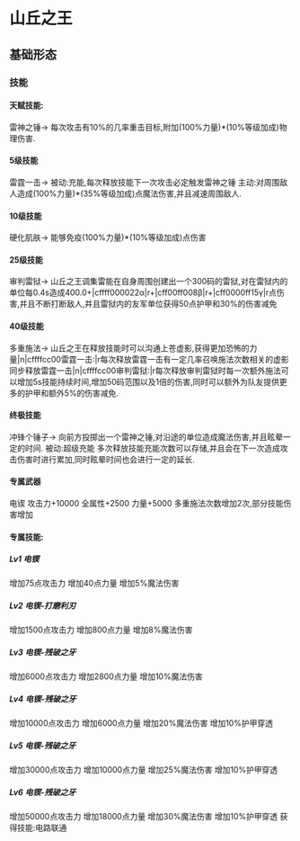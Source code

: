 # 山丘之王
## 基础形态
### 技能

#### 天赋技能:
雷神之锤->
每次攻击有10%的几率重击目标,附加(100%力量)*(10%等级加成)物理伤害.

#### 5级技能
雷霆一击->
被动:充能,每次释放技能下一次攻击必定触发雷神之锤
主动:对周围敌人造成(100%力量)*(35%等级加成)点魔法伤害,并且减速周围敌人.

#### 10级技能
硬化肌肤->
能够免疫(100%力量)*(10%等级加成)点伤害

#### 25级技能
审判雷狱->
山丘之王调集雷能在自身周围创建出一个300码的雷狱,对在雷狱内的单位每0.4s造成400.0+|cffff000022α|r+|cff00ff008β|r+|cff0000ff15γ|r点伤害,并且不断打断敌人,并且雷狱内的友军单位获得50点护甲和30%的伤害减免

#### 40级技能
多重施法->
山丘之王在释放技能时可以沟通上苍虚影,获得更加恐怖的力量|n|cffffcc00雷霆一击:|r每次释放雷霆一击有一定几率召唤施法次数相关的虚影同步释放雷霆一击|n|cffffcc00审判雷狱:|r每次释放审判雷狱时每一次额外施法可以增加5s技能持续时间,增加50码范围以及1倍的伤害,同时可以额外为队友提供更多的护甲和额外5%的伤害减免.

#### 终极技能
冲锋个锤子->
向前方投掷出一个雷神之锤,对沿途的单位造成魔法伤害,并且眩晕一定的时间.
被动:超级充能 多次释放技能充能次数可以存储,并且会在下一次造成攻击伤害时进行累加,同时眩晕时间也会进行一定的延长. 

#### 专属武器
电锲
攻击力+10000
全属性+2500
力量+5000
多重施法次数增加2次,部分技能伤害增加


#### 专属技能:
##### Lv1 电锲
增加75点攻击力
增加40点力量
增加5%魔法伤害

##### Lv2 电锲-打磨利刃
增加1500点攻击力
增加800点力量
增加8%魔法伤害

##### Lv3 电锲-残破之牙
增加6000点攻击力
增加2800点力量
增加10%魔法伤害

##### Lv4 电锲-残破之牙
增加10000点攻击力
增加6000点力量
增加20%魔法伤害
增加10%护甲穿透

##### Lv5 电锲-残破之牙
增加30000点攻击力
增加10000点力量
增加25%魔法伤害
增加10%护甲穿透

##### Lv6 电锲-残破之牙
增加50000点攻击力
增加18000点力量
增加30%魔法伤害
增加10%护甲穿透
获得技能:电路联通
